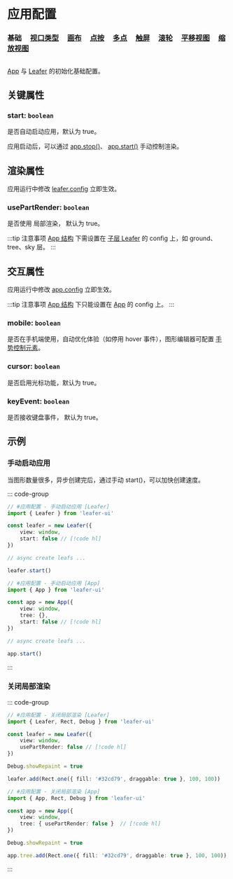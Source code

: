# 应用配置

### 基础 &nbsp; &nbsp; [视口类型](/reference/config/app/type.md) &nbsp; &nbsp; [画布](/reference/config/app/canvas.md) &nbsp; &nbsp; [点按](/reference/config/app/pointer.md) &nbsp; &nbsp; [多点](/reference/config/app/multiTouch.md) &nbsp; &nbsp; [触屏](/reference/config/app/touch.md) &nbsp; &nbsp; [滚轮](/reference/config/app/wheel.md) &nbsp; &nbsp; [平移视图](/reference/config/app/move.md) &nbsp; &nbsp; [缩放视图](/reference/config/app/zoom.md)

##

[App](/reference/display/App.md) 与 [Leafer](/reference/display/Leafer.md) 的初始化基础配置。

## 关键属性

### start: `boolean`

是否自动启动应用，默认为 true。

应用启动后，可以通过 [app.stop()](/reference/display/Leafer.md#start)、 [app.start()](/reference/display/Leafer.md#start) 手动控制渲染。

## 渲染属性

应用运行中修改 [leafer.config](/reference/display/Leafer.md#config-ileaferconfig) 立即生效。

### usePartRender: `boolean`

是否使用 局部渲染， 默认为 true。

:::tip 注意事项
[App 结构](/guide/advanced/app.md) 下需设置在 [子层 Leafer](/reference/display/Leafer.md) 的 config 上，如 ground、tree、sky 层。
:::

## 交互属性

应用运行中修改 [app.config](/reference/display/Leafer.md#config-ileaferconfig) 立即生效。

:::tip 注意事项
[App 结构](/guide/advanced/app.md) 下只能设置在 [App](/reference/display/App.md) 的 config 上。
:::

### mobile: `boolean`

是否在手机端使用，自动优化体验（如停用 hover 事件），图形编辑器可配置 [手势控制元素](/plugin/in/editor/config.md#moveable-boolean-move)。

### cursor: `boolean`

是否启用光标功能，默认为 true。

### keyEvent: `boolean`

是否接收键盘事件， 默认为 true。

## 示例

### 手动启动应用

当图形数量很多，异步创建完后，通过手动 start()，可以加快创建速度。

::: code-group
```ts
// #应用配置 - 手动启动应用 [Leafer]
import { Leafer } from 'leafer-ui'

const leafer = new Leafer({
    view: window,
    start: false // [!code hl]
})

// async create leafs ...

leafer.start() 
```

```ts
// #应用配置 - 手动启动应用 [App]
import { App } from 'leafer-ui'

const app = new App({
    view: window,
    tree: {},
    start: false // [!code hl]
})

// async create leafs ...

app.start() 
```
:::

### 关闭局部渲染

::: code-group
```ts
// #应用配置 - 关闭局部渲染 [Leafer]
import { Leafer, Rect, Debug } from 'leafer-ui'

const leafer = new Leafer({
    view: window,
    usePartRender: false // [!code hl]
})

Debug.showRepaint = true

leafer.add(Rect.one({ fill: '#32cd79', draggable: true }, 100, 100))
```

```ts
// #应用配置 - 关闭局部渲染 [App]
import { App, Rect, Debug } from 'leafer-ui'

const app = new App({
    view: window,
    tree: { usePartRender: false }  // [!code hl]
})

Debug.showRepaint = true

app.tree.add(Rect.one({ fill: '#32cd79', draggable: true }, 100, 100))
```
:::

